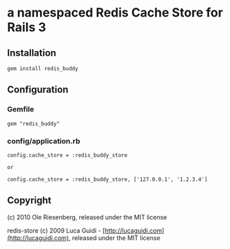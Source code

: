 # a namespaced Redis Cache Store for Rails 3

## Installation

    gem install redis_buddy


## Configuration

### Gemfile

    gem "redis_buddy"

### config/application.rb

    config.cache_store = :redis_buddy_store

    or

    config.cache_store = :redis_buddy_store, ['127.0.0.1', '1.2.3.4']


## Copyright

(c) 2010 Ole Riesenberg, released under the MIT license

redis-store (c) 2009 Luca Guidi - [http://lucaguidi.com](http://lucaguidi.com), released under the MIT license
